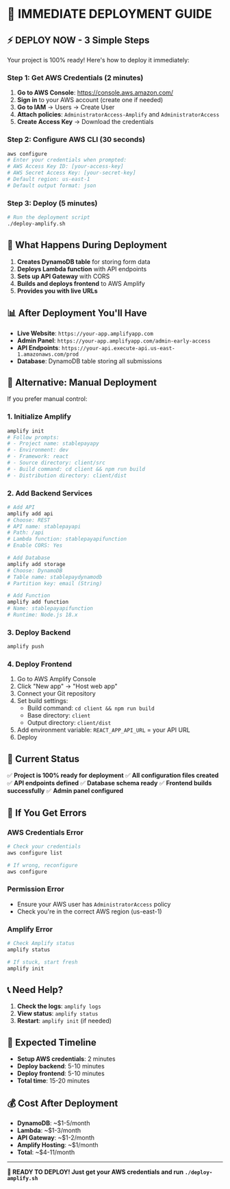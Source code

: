 # 🚀 IMMEDIATE DEPLOYMENT GUIDE

## ⚡ **DEPLOY NOW - 3 Simple Steps**

Your project is 100% ready! Here's how to deploy it immediately:

### **Step 1: Get AWS Credentials (2 minutes)**

1. **Go to AWS Console**: https://console.aws.amazon.com/
2. **Sign in** to your AWS account (create one if needed)
3. **Go to IAM** → Users → Create User
4. **Attach policies**: `AdministratorAccess-Amplify` and `AdministratorAccess`
5. **Create Access Key** → Download the credentials

### **Step 2: Configure AWS CLI (30 seconds)**

```bash
aws configure
# Enter your credentials when prompted:
# AWS Access Key ID: [your-access-key]
# AWS Secret Access Key: [your-secret-key]
# Default region: us-east-1
# Default output format: json
```

### **Step 3: Deploy (5 minutes)**

```bash
# Run the deployment script
./deploy-amplify.sh
```

## 🎯 **What Happens During Deployment**

1. **Creates DynamoDB table** for storing form data
2. **Deploys Lambda function** with API endpoints
3. **Sets up API Gateway** with CORS
4. **Builds and deploys frontend** to AWS Amplify
5. **Provides you with live URLs**

## 📊 **After Deployment You'll Have**

- **Live Website**: `https://your-app.amplifyapp.com`
- **Admin Panel**: `https://your-app.amplifyapp.com/admin-early-access`
- **API Endpoints**: `https://your-api.execute-api.us-east-1.amazonaws.com/prod`
- **Database**: DynamoDB table storing all submissions

## 🔧 **Alternative: Manual Deployment**

If you prefer manual control:

### **1. Initialize Amplify**
```bash
amplify init
# Follow prompts:
# - Project name: stablepayapy
# - Environment: dev
# - Framework: react
# - Source directory: client/src
# - Build command: cd client && npm run build
# - Distribution directory: client/dist
```

### **2. Add Backend Services**
```bash
# Add API
amplify add api
# Choose: REST
# API name: stablepayapi
# Path: /api
# Lambda function: stablepayapifunction
# Enable CORS: Yes

# Add Database
amplify add storage
# Choose: DynamoDB
# Table name: stablepaydynamodb
# Partition key: email (String)

# Add Function
amplify add function
# Name: stablepayapifunction
# Runtime: Node.js 18.x
```

### **3. Deploy Backend**
```bash
amplify push
```

### **4. Deploy Frontend**
1. Go to AWS Amplify Console
2. Click "New app" → "Host web app"
3. Connect your Git repository
4. Set build settings:
   - Build command: `cd client && npm run build`
   - Base directory: `client`
   - Output directory: `client/dist`
5. Add environment variable: `REACT_APP_API_URL` = your API URL
6. Deploy

## 🎉 **Current Status**

✅ **Project is 100% ready for deployment**
✅ **All configuration files created**
✅ **API endpoints defined**
✅ **Database schema ready**
✅ **Frontend builds successfully**
✅ **Admin panel configured**

## 🚨 **If You Get Errors**

### **AWS Credentials Error**
```bash
# Check your credentials
aws configure list

# If wrong, reconfigure
aws configure
```

### **Permission Error**
- Ensure your AWS user has `AdministratorAccess` policy
- Check you're in the correct AWS region (us-east-1)

### **Amplify Error**
```bash
# Check Amplify status
amplify status

# If stuck, start fresh
amplify init
```

## 📞 **Need Help?**

1. **Check the logs**: `amplify logs`
2. **View status**: `amplify status`
3. **Restart**: `amplify init` (if needed)

## 🎯 **Expected Timeline**

- **Setup AWS credentials**: 2 minutes
- **Deploy backend**: 5-10 minutes
- **Deploy frontend**: 5-10 minutes
- **Total time**: 15-20 minutes

## 💰 **Cost After Deployment**

- **DynamoDB**: ~$1-5/month
- **Lambda**: ~$1-3/month
- **API Gateway**: ~$1-2/month
- **Amplify Hosting**: ~$1/month
- **Total**: ~$4-11/month

---

**🚀 READY TO DEPLOY! Just get your AWS credentials and run `./deploy-amplify.sh`**
